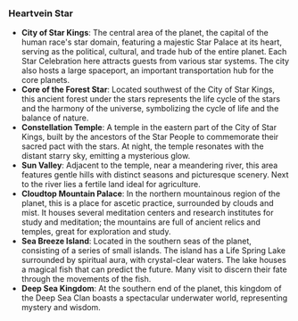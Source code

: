 ### Heartvein Star
- **City of Star Kings**: The central area of the planet, the capital of the human race's star domain, featuring a majestic Star Palace at its heart, serving as the political, cultural, and trade hub of the entire planet. Each Star Celebration here attracts guests from various star systems. The city also hosts a large spaceport, an important transportation hub for the core planets.
- **Core of the Forest Star**: Located southwest of the City of Star Kings, this ancient forest under the stars represents the life cycle of the stars and the harmony of the universe, symbolizing the cycle of life and the balance of nature.
- **Constellation Temple**: A temple in the eastern part of the City of Star Kings, built by the ancestors of the Star People to commemorate their sacred pact with the stars. At night, the temple resonates with the distant starry sky, emitting a mysterious glow.
- **Sun Valley**: Adjacent to the temple, near a meandering river, this area features gentle hills with distinct seasons and picturesque scenery. Next to the river lies a fertile land ideal for agriculture.
- **Cloudtop Mountain Palace**: In the northern mountainous region of the planet, this is a place for ascetic practice, surrounded by clouds and mist. It houses several meditation centers and research institutes for study and meditation; the mountains are full of ancient relics and temples, great for exploration and study.
- **Sea Breeze Island**: Located in the southern seas of the planet, consisting of a series of small islands. The island has a Life Spring Lake surrounded by spiritual aura, with crystal-clear waters. The lake houses a magical fish that can predict the future. Many visit to discern their fate through the movements of the fish.
- **Deep Sea Kingdom**: At the southern end of the planet, this kingdom of the Deep Sea Clan boasts a spectacular underwater world, representing mystery and wisdom.

